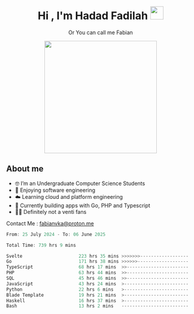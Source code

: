 <h1 align="center">Hi , I'm Hadad Fadilah  <img src="https://media.giphy.com/media/hvRJCLFzcasrR4ia7z/giphy.gif" width="35" ></h1>
<p align="center"><span>Or You can call me <span style="font: bold">Fabian</span></p>
<p align="center">
<img src="https://media.tenor.com/78dNivDemDAAAAAi/speech-bubble-venti.gif" width="300"/>    
</p>

##  About me
- 🤓 I’m an Undergraduate Computer Science Students
- 🍰 Enjoying software engineering
- ☁️ Learning cloud and platform engineering
- 🧰 Currently building apps with Go, PHP and Typescript 
- 🏃‍♂️ Definitely not a venti fans

Contact Me : fabianvka@proton.me

<!--START_SECTION:waka-->

```go
From: 25 July 2024 - To: 06 June 2025

Total Time: 739 hrs 9 mins

Svelte                     223 hrs 35 mins >>>>>>>------------------   29.98 %
Go                         171 hrs 38 mins >>>>>>-------------------   23.02 %
TypeScript                 68 hrs 17 mins  >>-----------------------   09.16 %
PHP                        63 hrs 44 mins  >>-----------------------   08.55 %
SQL                        45 hrs 46 mins  >>-----------------------   06.14 %
JavaScript                 43 hrs 24 mins  >------------------------   05.82 %
Python                     22 hrs 6 mins   >------------------------   02.96 %
Blade Template             19 hrs 21 mins  >------------------------   02.60 %
Haskell                    16 hrs 37 mins  >------------------------   02.23 %
Bash                       13 hrs 2 mins   -------------------------   01.75 %
```

<!--END_SECTION:waka-->




<!--
**Fadil-Tao/Fadil-Tao** is a ✨ _special_ ✨ repository because its `README.md` (this file) appears on your GitHub profile.


